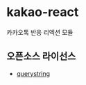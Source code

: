 # kakao-react
카카오톡 반응 리엑션 모듈

## 오픈소스 라이선스
- [querystring](https://github.com/Gozala/querystring/blob/master/LICENSE)